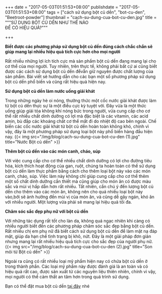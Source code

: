 +++
date = "2017-05-03T01:51:53+08:00"
publishdate = "2017-05-03T01:51:53+08:00"
tags = ["cách sử dụng bột củ dền", "bot-cu-den", "Beetroot-powder"]
thumbnail = "cach-su-dung-cua-bot-cu-den.jpg"
title = """SỬ DỤNG BỘT CỦ DỀN NHƯ THẾ NÀO  
ĐỂ CÓ HIỆU QUẢ?"""

+++

**Biết được các phương pháp sử dụng bột củ dền đúng cách chắc chắn sẽ giúp mang lại nhiều hiệu quả tích cực hơn cho mọi người**

Rất nhiều những lợi ích tích cực mà sản phẩm bột củ dền đang mang lại cho cơ thể của mọi người. Tuy nhiên, trên thực tế, không phải bất cứ ai cũng biết được các cách sử dụng bột củ dền đểvẫn giữ nguyên được chất lượng của sản phẩm. Bài viết sẽ hướng dẫn cho các bạn một số phương pháp sử dụng bột củ dền phổ biến và cũng rất hiệu quả hiện nay.

**Sử dụng bột củ dền làm nước uống giải khát**

Trong những ngày hè oi nóng, thưởng thức một cốc nước giải khát được làm từ bột củ dền thực sự là một điều cực kỳ tuyệt vời. Đây vừa là một thức uống giúp giải tỏa không khí nóng bức trong người, vừa cung cấp cho cơ thể rất nhiều chất dinh dưỡng có lợi mà đặc biệt là các vitamin, các acid amin, bù đắp các khoáng chất cơ thể mất đi do nhiệt độ cao bên ngoài.
Chế biến các cốc nước giải khát từ bột củ dền hoàn toàn không khó, chính vì vậy, đây là một phương pháp sử dụng loại bột này phổ biến hàng đầu hiện nay.
{{< img src="/img/blog/cach-su-dung-cua-bot-cu-den (1).jpg" title="Nước Bột củ dền" >}}

**Thêm bột củ dền vào các món canh, cháo, súp**

Với việc cung cấp cho cơ thể nhiều chất dinh dưỡng có lợi cho đường tiêu hóa, kích thích hoạt động của gan, ruột, chúng ta hoàn toàn có thể sử dụng bột củ dền làm thực phẩm bằng cách cho thêm loại bột này vào các món canh, cháo, súp. Việc làm này không chỉ giúp cung cấp cho cơ thể thêm một số chất dinh dưỡng cần thiết mà cũng giúp cho món ăn có được màu sắc và mùi vị hấp dẫn hơn rất nhiều.
Tất nhiên, cần chú ý đến lượng bột củ dền cho thêm vào các món ăn, không nên cho quá nhiều loại bột này vào,bởi sẽ ảnh hưởng đến mùi vị của món ăn, và cũng dễ gây ngán, khó ăn với nhiều người. Một lượng vừa phải sẽ mang lại hiệu quả tối đa.

**Chăm sóc sắc đẹp phụ nữ với bột củ dền**

Với những tác dụng rất tốt cho làn da, không quá ngạc nhiên khi càng có nhiều người biết đến các phương pháp chăm sóc sắc đẹp bằng bột củ dền. Rất nhiều chị em phụ nữ đã biết cách sử dụng bột củ dền để làm mặt nạ đáp mặt, giúp da hạn chế tình trạng bị khô, nứt. Đây là một giải pháp đơn giản nhưng mang lại rất nhiều hiệu quả tích cực cho sắc đẹp của người phụ nữ.
{{< img src="/img/blog/cach-su-dung-cua-bot-cu-den (2).jpg" title="Son môi từ Bột củ dền" >}}

Ngoài ra cũng có rất nhiều loại mỹ phẩm hiện nay có chứa bột củ dền ở trong thành phần. Các loại mỹ phẩm này được đánh giá là an toàn và có hiệu quả rất cao, được sản xuất từ các nguyên liệu thiên nhiên, chính vì vậy, mọi người có thể cảm thất an tâm hơn trong quá trình sử dụng. 

Bạn có thể đặt mua bột củ dền [tại đây](/san-pham/bot-cu-den-50g/) nhé
